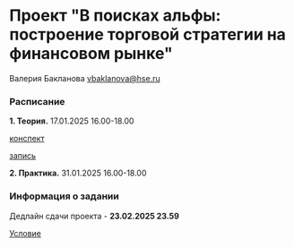 # Проект "В поисках альфы: построение торговой стратегии на финансовом рынке"

Валерия Бакланова vbaklanova@hse.ru


### Расписание

__1. Теория.__ 17.01.2025 16.00-18.00

[конспект](https://github.com/Bakibak/Seeking_Alpha/blob/main/%D0%9A%D0%BE%D0%BD%D1%81%D0%BF%D0%B5%D0%BA%D1%82.pdf)

[запись](https://my.mts-link.ru/64661701/2064294388/record-new/672849968/record-file/1216591521)

__2. Практика.__ 31.01.2025 16.00-18.00

### Информация о задании

Дедлайн сдачи проекта - __23.02.2025 23.59__

[Условие](https://github.com/Bakibak/Seeking_Alpha/blob/main/Проект.pdf)



